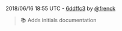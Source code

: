 2018/06/16 18:55 UTC - [6ddffc3](https://github.com/hassio-addons/addon-unifi/commit/6ddffc3d3fdd394bacd6c0d9df41287713f3ac93) by [@frenck](https://github.com/frenck)
> :books: Adds initials documentation 


